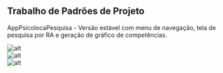 <h2>Trabalho de Padrões de Projeto</h2>

AppPsicolocaPesquisa - Versão estável com menu de navegação, tela de pesquisa por RA e geração de gráfico de competências.<br>

![alt](blob:http://i.imgur.com/gqiz4hY.png "Menu")<br>
![alt](blob:http://i.imgur.com/pKA5kmJ.png "Pesquisa")<br>
![alt](blob:http://i.imgur.com/cZQWOSl.png "Gráfico")<br>



